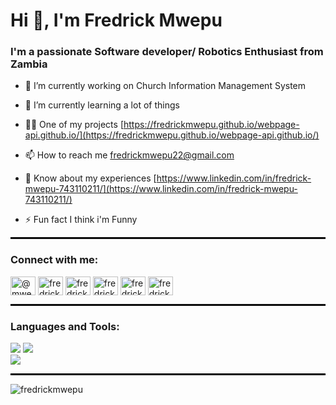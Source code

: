 <h1 align="left">Hi 👋, I'm Fredrick Mwepu</h1>



<h3 align="left">I'm a passionate Software developer/ Robotics Enthusiast from Zambia</h3>


- 🔭 I’m currently working on Church Information Management System

- 🌱 I’m currently learning a lot of things

- 👨‍💻 One of my projects [https://fredrickmwepu.github.io/webpage-api.github.io/](https://fredrickmwepu.github.io/webpage-api.github.io/)

- 📫 How to reach me fredrickmwepu22@gmail.com

- 📄 Know about my experiences [https://www.linkedin.com/in/fredrick-mwepu-743110211/](https://www.linkedin.com/in/fredrick-mwepu-743110211/)

- ⚡ Fun fact I think i'm Funny

<hr style="border: 1px solid black;">

<h3 align="left">Connect with me:</h3>
<p align="left">
<a href="https://twitter.com/@mwepufredrick" target="blank"><img align="center" src="https://raw.githubusercontent.com/rahuldkjain/github-profile-readme-generator/master/src/images/icons/Social/twitter.svg" alt="@mwepufredrick" height="30" width="40" /></a>
<a href="https://linkedin.com/in/fredrick mwepu" target="blank"><img align="center" src="https://raw.githubusercontent.com/rahuldkjain/github-profile-readme-generator/master/src/images/icons/Social/linked-in-alt.svg" alt="fredrick mwepu" height="30" width="40" /></a>
<a href="https://fb.com/fredrick mwepu" target="blank"><img align="center" src="https://raw.githubusercontent.com/rahuldkjain/github-profile-readme-generator/master/src/images/icons/Social/facebook.svg" alt="fredrick mwepu" height="30" width="40" /></a>
<a href="https://instagram.com/fredrickmwepu" target="blank"><img align="center" src="https://raw.githubusercontent.com/rahuldkjain/github-profile-readme-generator/master/src/images/icons/Social/instagram.svg" alt="fredrickmwepu" height="30" width="40" /></a>
<a href="https://dribbble.com/fredrick mwepu" target="blank"><img align="center" src="https://raw.githubusercontent.com/rahuldkjain/github-profile-readme-generator/master/src/images/icons/Social/dribbble.svg" alt="fredrick mwepu" height="30" width="40" /></a>
<a href="https://www.youtube.com/c/fredrick mwepu" target="blank"><img align="center" src="https://raw.githubusercontent.com/rahuldkjain/github-profile-readme-generator/master/src/images/icons/Social/youtube.svg" alt="fredrick mwepu" height="30" width="40" /></a>
</p>

<hr style="border: 1px solid black;">

<h3 align="left">Languages and Tools:</h3>

<p align="left"> 
  
<div align="left">
    <img src="https://skillicons.dev/icons?i=react,bootstrap,opencv,html,css,sass,vscode,github,figma,tailwind,git," />
    <img src="https://skillicons.dev/icons?i=nodejs,python,javascript,typescript,django,firebase,mongodb,cpp,php,mysql,flask" /><br>
  <img src="https://skillicons.dev/icons?i=github,arduino,swift,pycharm,c#" /><br>
</div>


</p>

<hr style="border: 1px solid black;">

<p><img align="left" src="https://github-readme-stats.vercel.app/api/top-langs?username=fredrickmwepu&show_icons=true&locale=en&layout=compact" alt="fredrickmwepu" /></p>



